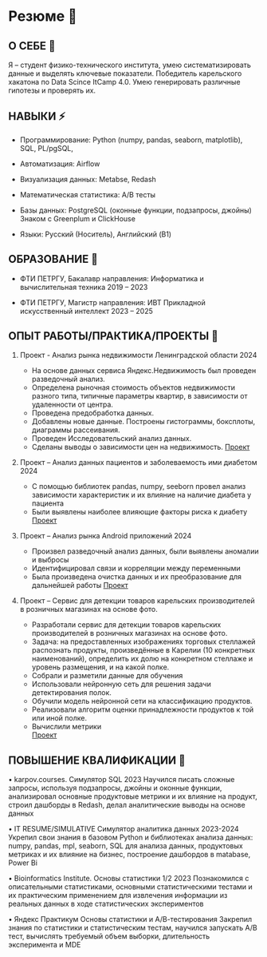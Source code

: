 # Резюме 👋

## О СЕБЕ 💬 

Я – студент физико-технического института, умею систематизировать данные и выделять ключевые показатели. Победитель карельского хакатона по Data Scince ItCamp 4.0. Умею генерировать различные гипотезы и проверять их.
## НАВЫКИ ⚡

+ Программирование: Python (numpy, pandas, seaborn, matplotlib), SQL, PL/pgSQL,  

+ Автоматизация: Airflow
  
+ Визуализация данных: Metabse, Redash

+ Математическая статистика: A/B тесты  

+ Базы данных: PostgreSQL (оконные функции, подзапросы, джойны)  
              Знаком с Greenplum и ClickHouse  

+ Языки: Русский (Носитель), Английский (B1)  

## ОБРАЗОВАНИЕ 💼

+ ФТИ ПЕТРГУ, Бакалавр направления: Информатика и вычислительная техника 2019 – 2023  

+ ФТИ ПЕТРГУ, Магистр направления: ИВТ Прикладной искусственный интеллект 2023 – 2025  

## ОПЫТ РАБОТЫ/ПРАКТИКА/ПРОЕКТЫ 🔋

1. Проект - Анализ рынка недвижимости Ленинградской области 2024
   - На основе данных сервиса Яндекс.Недвижимость был проведен разведочный анализ.
   -  Определена рыночная стоимость объектов недвижимости разного типа, типичные параметры квартир, в зависимости от удаленности от центра.
   -  Проведена предобработка данных.
   -  Добавлены новые данные. Построены гистограммы, боксплоты, диаграммы рассеивания.
   -  Проведен Исследовательский анализ данных.
   -  Сделаны выводы о зависимости цен на недвижимость.
      [Проект](https://github.com/anton2010000/Real_estate_analysis) 

2. Проект – Анализ данных пациентов и заболеваемость ими диабетом 2024  

   - С помощью библиотек pandas, numpy, seeborn провел анализ зависимости характеристик и их влияние на наличие
диабета у пациента  
   - Были выявлены наиболее влияющие факторы риска к диабету
     [Проект](https://github.com/anton2010000/DIABETES) 
3. Проект – Анализ рынка Android приложений 2024  
   - Произвел разведочный анализ данных, были выявлены аномалии и выбросы  
   - Идентифицировал связи и корреляции между переменными  
   - Была произведена очистка данных и их преобразование для дальнейшей работы 
     [Проект](https://github.com/anton2010000/EDA_Google_Playstore_App)
4. Проект – Сервис для детекции товаров карельских производителей в розничных магазинах на основе фото.
   - Разработали сервис для детекции товаров карельских производителей в розничных магазинах на основе фото.
   - Задача: на предоставленных изображениях торговых стеллажей распознать продукты, произведённые в Карелии (10 конкретных наименований), определить их долю на конкретном стеллаже и уровень размещения, и на какой полке.
   - Собрали и разметили данные для обучения
   - Использовали нейронную сеть для решения задачи детектирования полок.
   - Обучили модель нейронной сети на классификацию продуктов.
   - Реализовали алгоритм оценки принадлежности продуктов к той или иной полке.
   - Вычислили метрики  
    [Проект](https://github.com/anton2010000/Merch_CV)

  
## ПОВЫШЕНИЕ КВАЛИФИКАЦИИ 🔧

• karpov.courses. Симулятор SQL 2023
Научился писать сложные запросы, используя подзапросы, джойны и оконные функции, анализировал основные
продуктовые метрики и их влияние на продукт, строил дашборды в Redash, делал аналитические выводы на основе
данных  

• IT RESUME/SIMULATIVE Симулятор аналитика данных 2023-2024
Укрепил свои знания в базовом Python и библиотеках анализа данных: numpy, pandas, mpl, seaborn, SQL для анализа данных,
продуктовых метриках и их влияние на бизнес, построение дашбордов в matabase, Power Bi  

• Bioinformatics Institute. Основы статистики 1/2 2023
Познакомился с описательными статистиками, основными статистическими тестами и их практическим применением
для извлечения информации из реальных данных в ходе статистических экспериментов
  
• Яндекс Практикум Основы статистики и А/В-тестирования
Закрепил знания по статистики и статистическим тестам, научился запускать А/В тест, вычислять требуемый объем выборки,
длительность эксперимента и MDE
